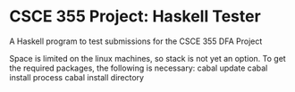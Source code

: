# CSCE 355 Project: Haskell Tester
A Haskell program to test submissions for the CSCE 355 DFA Project

Space is limited on the linux machines, so stack is not yet an option.
To get the required packages, the following is necessary:
    cabal update
    cabal install process
    cabal install directory
